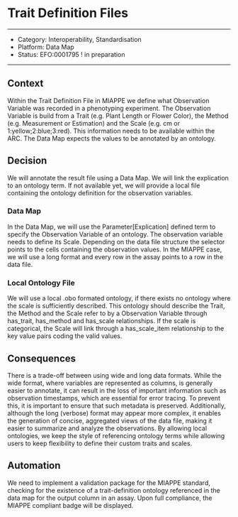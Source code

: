 # Trait Definition Files

---
- Category: Interoperability, Standardisation
- Platform: Data Map
- Status: EFO:0001795 ! in preparation
---

## Context
Within the Trait Definition File in MIAPPE we define what Observation Variable was recorded in a phenotyping experiment. The Observation Variable is build from a Trait (e.g. Plant Length or Flower Color), the Method (e.g. Measurement or Estimation) and the Scale (e.g. cm or 1:yellow;2:blue;3:red). This information needs to be available within the ARC. The Data Map expects the values to be annotated by an ontology. 

## Decision
We will annotate the result file using a Data Map. We will link the explication to an ontology term. If not available yet, we will provide a local file containing the ontology definition for the observation variables. 

### Data Map
In the Data Map, we will use the Parameter[Explication] defined term to specify the Observation Variable of an ontology. The observation variable needs to define its Scale. Depending on the data file structure the selector points to the cells containing the observation values. In the MIAPPE case, we will use a long format and every row in the assay points to a row in the data file.

### Local Ontology File
We will use a local .obo formated ontology, if there exists no ontology where the scale is sufficiently described. This ontology should describe the Trait, the Method and the Scale refer to by a Observation Variable through has_trait, has_method and has_scale relationships. If the scale is categorical, the Scale will link through a has_scale_item relationship to the key value pairs coding the valid values.

## Consequences
There is a trade-off between using wide and long data formats. While the wide format, where variables are represented as columns, is generally easier to annotate, it can result in the loss of important information such as observation timestamps, which are essential for error tracing. To prevent this, it is important to ensure that such metadata is preserved. Additionally, although the long (verbose) format may appear more complex, it enables the generation of concise, aggregated views of the data file, making it easier to summarize and analyze the observations. By allowing local ontologies, we keep the style of referencing ontology terms while allowing users to keep flexibility to define their custom traits and scales.

## Automation
We need to implement a validation package for the MIAPPE standard, checking for the existence of a trait-definition ontology referenced in the data map for the output column in an assay. Upon full compliance, the MIAPPE compliant badge will be displayed.